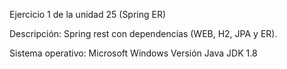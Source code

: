 Ejercicio 1 de la unidad 25 (Spring ER)

Descripción: Spring rest con dependencias (WEB, H2, JPA y ER).


Sistema operativo: Microsoft Windows Versión Java JDK 1.8

